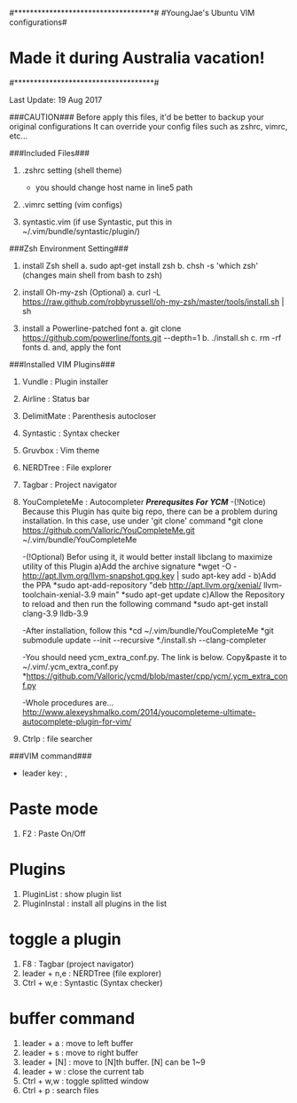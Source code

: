 
#************************************#
#YoungJae's Ubuntu VIM configurations#
# Made it during Australia vacation! #
#************************************#

Last Update: 19 Aug 2017

###CAUTION###
Before apply this files, it'd be better to backup your original configurations
It can override your config files such as zshrc, vimrc, etc...

###Included Files###
1) .zshrc setting (shell theme)
	- you should change host name in line5 path

2) .vimrc setting (vim configs)
3) syntastic.vim  (if use Syntastic, put this in ~/.vim/bundle/syntastic/plugin/)


###Zsh Environment Setting###
1) install Zsh shell
	a. sudo apt-get install zsh
	b. chsh -s 'which zsh' (changes main shell from bash to zsh)

2) install Oh-my-zsh (Optional)
	a. curl -L https://raw.github.com/robbyrussell/oh-my-zsh/master/tools/install.sh | sh

3) install a Powerline-patched font
	a. git clone https://github.com/powerline/fonts.git --depth=1
	b. ./install.sh
	c. rm -rf fonts
	d. and, apply the font

###Installed VIM Plugins###
1) Vundle		 : Plugin installer
2) Airline		 : Status bar
3) DelimitMate	 : Parenthesis autocloser
4) Syntastic	 : Syntax checker
5) Gruvbox		 : Vim theme
6) NERDTree		 : File explorer
7) Tagbar		 : Project navigator
8) YouCompleteMe : Autocompleter
 ***Prerequsites For YCM***
	-(!Notice) Because this Plugin has quite big repo, there can be a problem during installation.
	 In this case, use under 'git clone' command
	  *git clone https://github.com/Valloric/YouCompleteMe.git ~/.vim/bundle/YouCompleteMe

	-(!Optional) Befor using it, it would better install libclang to maximize utility of this Plugin
	  a)Add the archive signature
	    *wget -O - http://apt.llvm.org/llvm-snapshot.gpg.key | sudo apt-key add -
	  b)Add the PPA
	    *sudo apt-add-repository "deb http://apt.llvm.org/xenial/ llvm-toolchain-xenial-3.9 main"
		*sudo apt-get update
	  c)Allow the Repository to reload and then run the following command
	    *sudo apt-get install clang-3.9 lldb-3.9
	
	-After installation, follow this
	  *cd ~/.vim/bundle/YouCompleteMe
	  *git submodule update --init --recursive
	  *./install.sh --clang-completer
	
	-You should need ycm_extra_conf.py. The link is below. Copy&paste it to ~/.vim/.ycm_extra_conf.py
	  *https://github.com/Valloric/ycmd/blob/master/cpp/ycm/.ycm_extra_conf.py

	-Whole procedures are...
	 http://www.alexeyshmalko.com/2014/youcompleteme-ultimate-autocomplete-plugin-for-vim/

9) Ctrlp		 : file searcher

###VIM command###
* leader key: ,

# Paste mode 
1) F2			: Paste On/Off

# Plugins	   
1) PluginList 	: show plugin list
2) PluginInstal : install all plugins in the list

# toggle a plugin
1) F8 			: Tagbar				(project navigator)
2) leader + n,e : NERDTree				(file explorer)
3) Ctrl + w,e 	: Syntastic				(Syntax checker)

# buffer command
1) leader + a 	: move to left buffer
2) leader + s 	: move to right buffer
3) leader + [N]	: move to [N]th buffer. [N] can be 1~9
4) leader + w	: close the current tab
5) Ctrl + w,w 	: toggle splitted window
6) Ctrl + p		: search files
